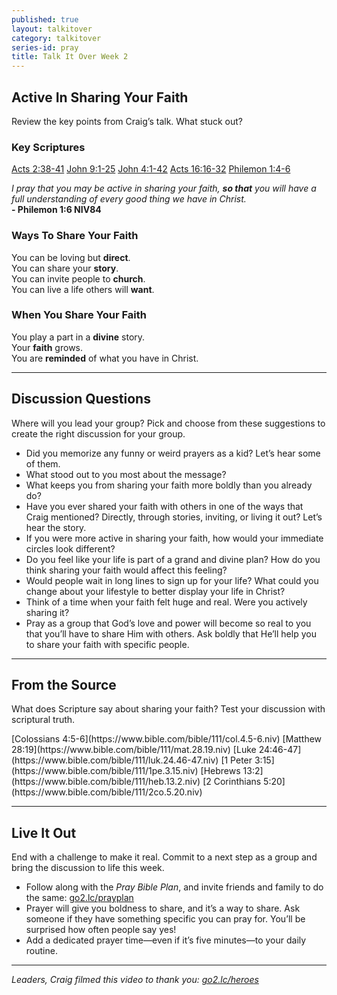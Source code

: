 ```yaml
---
published: true
layout: talkitover
category: talkitover
series-id: pray
title: Talk It Over Week 2
---
```


## Active In Sharing Your Faith
<p class="lead">Review the key points from Craig’s talk. What stuck out?</p> 

### Key Scriptures 
[Acts 2:38-41](https://www.bible.com/bible/111/act.2.38-41.niv) [John 9:1-25](https://www.bible.com/bible/111/joh.9.1-25.niv) [John 4:1-42](https://www.bible.com/bible/111/joh.4.1-42.niv) [Acts 16:16-32](https://www.bible.com/bible/111/act.16.16-32.niv) [Philemon 1:4-6](https://www.bible.com/bible/111/phm.1.4-6.niv)

_I pray that you may be active in sharing your faith, **so that** you will have a full understanding of every good thing we have in Christ._<br /> **- Philemon 1:6 NIV84**

### Ways To Share Your Faith
You can be loving but **direct**.  
You can share your **story**.  
You can invite people to **church**.  
You can live a life others will **want**.

### When You Share Your Faith
You play a part in a **divine** story.  
Your **faith** grows.  
You are **reminded** of what you have in Christ.

* * *

## Discussion Questions
<p class="lead">Where will you lead your group? Pick and choose from these suggestions to create the right discussion for your group.</p>

* Did you memorize any funny or weird prayers as a kid? Let’s hear some of them.
* What stood out to you most about the message?
* What keeps you from sharing your faith more boldly than you already do?
* Have you ever shared your faith with others in one of the ways that Craig mentioned? Directly, through stories, inviting, or living it out? Let’s hear the story.
* If you were more active in sharing your faith, how would your immediate circles look different?
* Do you feel like your life is part of a grand and divine plan? How do you think sharing your faith would affect this feeling?
* Would people wait in long lines to sign up for your life? What could you change about your lifestyle to better display your life in Christ?
* Think of a time when your faith felt huge and real. Were you actively sharing it?
* Pray as a group that God’s love and power will become so real to you that you’ll have to share Him with others. Ask boldly that He’ll help you to share your faith with specific people.

* * *

## From the Source
<p class="lead">What does Scripture say about sharing your faith? Test your discussion with scriptural truth.</p>
[Colossians 4:5-6](https://www.bible.com/bible/111/col.4.5-6.niv) [Matthew 28:19](https://www.bible.com/bible/111/mat.28.19.niv) [Luke 24:46-47](https://www.bible.com/bible/111/luk.24.46-47.niv) [1 Peter 3:15](https://www.bible.com/bible/111/1pe.3.15.niv) [Hebrews 13:2](https://www.bible.com/bible/111/heb.13.2.niv) [2 Corinthians 5:20](https://www.bible.com/bible/111/2co.5.20.niv)

* * *

## Live It Out
<p class="lead">End with a challenge to make it real. Commit to a next step as a group and bring the discussion to life this week.</p>

*	Follow along with the _Pray Bible Plan_, and invite friends and family to do the same: [go2.lc/prayplan](prayplan)
*	Prayer will give you boldness to share, and it’s a way to share. Ask someone if they have something specific you can pray for. You’ll be surprised how often people say yes!
*	Add a dedicated prayer time—even if it’s five minutes—to your daily routine.

* * *

_Leaders, Craig filmed this video to thank you: [go2.lc/heroes](http://leaders.lifechurch.tv/you-are-the-heroes/)_
